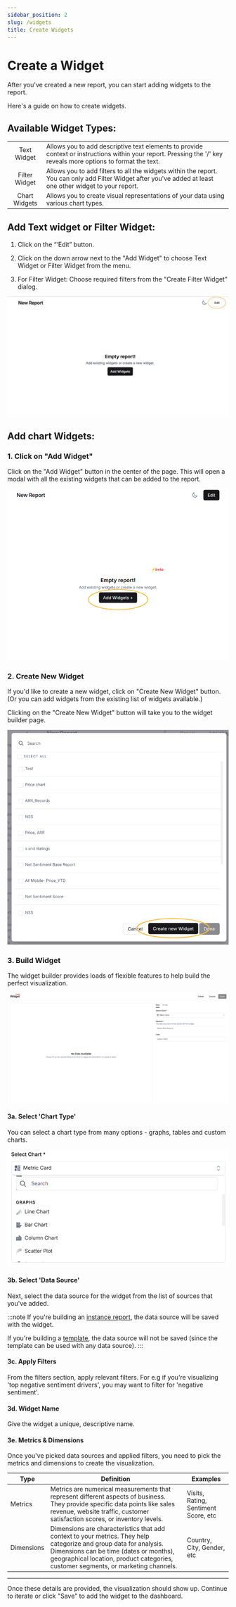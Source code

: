 ```yaml
---
sidebar_position: 2
slug: /widgets 
title: Create Widgets
---
```


# Create a Widget

After you've created a new report, you can start adding widgets to the report.

Here's a guide on how to create widgets.

## Available Widget Types:

|               |                                                                                                                                                                  |
| :-----------: | ---------------------------------------------------------------------------------------------------------------------------------------------------------------- |
|  Text Widget  | Allows you to add descriptive text elements to provide context or instructions within your report. Pressing the '/' key reveals more options to format the text. |
| Filter Widget | Allows you to add filters to all the widgets within the report. You can only add Filter Widget after you've added at least one other widget to your report.      |
| Chart Widgets | Allows you to create visual representations of your data using various chart types.                                                                              |

## Add Text widget or Filter Widget:

1. Click on the “‘Edit” button.

2. Click on the down arrow next to the "Add Widget" to choose Text Widget or Filter Widget from the menu.

3. For Filter Widget: Choose required filters from the "Create Filter Widget" dialog. 

![edit](img/help/reports/widgets/edit.png)

## Add chart Widgets:


### 1. Click on "Add Widget"

Click on the "Add Widget" button in the center of the page. This will open a modal with all the existing widgets that can be added to the report.

![add-widget](/img/help/reports/add-widget.png)

### 2. Create New Widget 

If you'd like to create a new widget, click on "Create New Widget" button. 
(Or you can add widgets from the existing list of widgets available.)

Clicking on the "Create New Widget" button will take you to the widget builder page.

![new-widget](/img/help/reports/create-new-widget.png)

### 3. Build Widget

The widget builder provides loads of flexible features to help build the perfect visualization.

![new-widget](/img/help/reports/widget-builder.png)


#### 3a. Select 'Chart Type'

You can select a chart type from many options - graphs, tables and custom charts.

![new-widget](/img/help/reports/widget-chart-type.png)


#### 3b. Select 'Data Source'

Next, select the data source for the widget from the list of sources that you've added.

:::note
If you're building an [instance report](/reports), the data source will be saved with the widget.

If you're building a [template](/reports), the data source will not be saved (since the template can be used with any data source).
:::

#### 3c. Apply Filters

From the filters section, apply relevant filters. For e.g if you're visualizing 'top negative sentiment drivers', you may want to filter for 'negative sentiment'.

#### 3d. Widget Name

Give the widget a unique, descriptive name.

#### 3e. Metrics & Dimensions

Once you've picked data sources and applied filters, you need to pick the metrics and dimensions to create the visualization.

| Type | Definition | Examples |
| ---- | ---------- | -------  |
| Metrics | Metrics are numerical measurements that represent different aspects of business. They provide specific data points like sales revenue, website traffic, customer satisfaction scores, or inventory levels. | Visits, Rating, Sentiment Score, etc |
| Dimensions | Dimensions are characteristics that add context to your metrics. They help categorize and group data for analysis. Dimensions can be time (dates or months), geographical location, product categories, customer segments, or marketing channels. | Country, City, Gender, etc |

---

Once these details are provided, the visualization should show up. Continue to iterate or click "Save" to add the widget to the dashboard.



